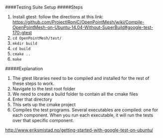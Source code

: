 ####Testing Suite Setup
#####Steps
1. Install gtest: follow the directions at this link: https://github.com/ProjectIRoniC/OpenPointMesh/wiki/Compile-OpenPointMesh-on-Ubuntu-14.04-Without-SuperBuild#google-test-170-gtest
2. `cd OpenPointMesh/test/`
3. `mkdir build`
4. `cd build`
5. `cmake ..`
6. `make`

#####Explanation
1. The gtest libraries need to be compiled and installed for the rest of these steps to work.
2. Navigate to the test root folder
3. We need to create a build folder to contain all the cmake files
4. Enter that directory
5. This sets up the cmake project
6. Compiles the test programs. Several executables are compiled: one for each component. When you run each executable, it will
   run the tests over that specific component. 

http://www.eriksmistad.no/getting-started-with-google-test-on-ubuntu/
